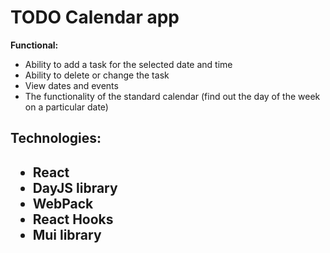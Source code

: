 <h1> TODO Calendar app </h1>


<b>Functional:</b>
<ul>
<li>Ability to add a task for the selected date and time</li>
<li>Ability to delete or change the task</li>
<li>View dates and events </li>
<li>The functionality of the standard calendar (find out the day of the week on a particular date)</li>
</ul>



<h2>Technologies:<h2>
<ul>
<li>React</li>
<li>DayJS library</li>
<li>WebPack </li>
<li>React Hooks</li>
<li>Mui library</li>
</ul>




